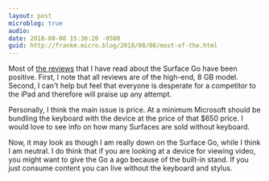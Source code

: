 ```yaml
---
layout: post
microblog: true
audio: 
date: 2018-08-08 15:30:20 -0500
guid: http://frankm.micro.blog/2018/08/08/most-of-the.html
---
```

Most of [the reviews](https://www.theverge.com/2018/8/8/17663494/microsoft-surface-go-review-specs-performance) that I have read about the Surface Go have been positive. First, I note that all reviews are of the high-end, 8 GB model. Second, I can't help but feel that everyone is desperate for a competitor to the iPad and therefore will praise up any attempt. 

Personally, I think the main issue is price. At a minimum Microsoft should be bundling the keyboard with the device at the price of that $650 price. I would love to see info on how many Surfaces are sold without keyboard.

Now, it may look as though I am really down on the Surface Go, while I think I am neutral. I do think that if you are looking at a device for viewing video, you might want to give the Go a ago because of the built-in stand. If you just consume content you can live without the keyboard and stylus. 
